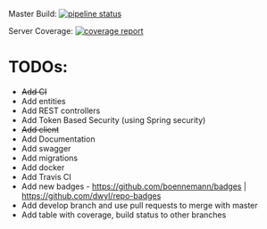 Master Build: 
[![pipeline status](https://gitlab.com/palerique/phorum/badges/master/pipeline.svg)](https://gitlab.com/palerique/phorum/commits/master)

Server Coverage:
[![coverage report](https://gitlab.com/palerique/phorum/badges/master/coverage.svg)](https://gitlab.com/palerique/phorum/commits/master)

# TODOs:
- ~~Add CI~~
- Add entities
- Add REST controllers
- Add Token Based Security (using Spring security)
- ~~Add client~~
- Add Documentation
- Add swagger
- Add migrations
- Add docker
- Add Travis CI
- Add new badges - https://github.com/boennemann/badges | https://github.com/dwyl/repo-badges
- Add develop branch and use pull requests to merge with master
- Add table with coverage, build status to other branches
